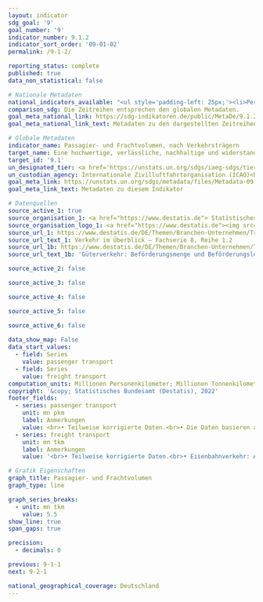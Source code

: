```yaml
---
layout: indicator    
sdg_goal: '9'    
goal_number: '9'    
indicator_number: 9.1.2    
indicator_sort_order: '09-01-02'    
permalink: /9-1-2/    

reporting_status: complete    
published: true    
data_non_statistical: false    

# Nationale Metadaten    
national_indicators_available: "<ul style='padding-left: 25px;'><li>Personenverkehr</li> <li> Güterverkehr</li></ul>"    
comparison_sdg: Die Zeitreihen entsprechen den globalen Metadaten.    
goal_meta_national_link: https://sdg-indikatoren.de/public/MetaDe/9.1.2.pdf    
goal_meta_national_link_text: Metadaten zu den dargestellten Zeitreihen    

# Globale Metadaten    
indicator_name: Passagier- und Frachtvolumen, nach Verkehrsträgern    
target_name: Eine hochwertige, verlässliche, nachhaltige und widerstandsfähige Infrastruktur aufbauen, einschließlich regionaler und grenzüberschreitender Infrastruktur, um die wirtschaftliche Entwicklung und das menschliche Wohlergehen zu unterstützen, und dabei den Schwerpunkt auf einen erschwinglichen und gleichberechtigten Zugang für alle legen    
target_id: '9.1'    
un_designated_tier: <a href='https://unstats.un.org/sdgs/iaeg-sdgs/tier-classification/' title='Klicken Sie hier um weitere Informationen zur UN-Tier-Klassifikation zu erhalten.'  target='_blank'>Tier I</a>    
un_custodian_agency: Internationale Zivilluftfahrtorganisation (ICAO)<br>Weltverkehrsforum (ITF)    
goal_meta_link: https://unstats.un.org/sdgs/metadata/files/Metadata-09-01-02.pdf    
goal_meta_link_text: Metadaten zu diesem Indikator        

# Datenquellen
source_active_1: true
source_organisation_1: <a href="https://www.destatis.de"> Statistisches Bundesamt (Destatis) </a>
source_organisation_logo_1: <a href="https://www.destatis.de"><img src="https://g205sdgs.github.io/sdg-indicators/public/OrgImgDe/destatis.png" alt="Logo destatis" style="height:60px; width:148px"/></a>
source_url_1: https://www.destatis.de/DE/Themen/Branchen-Unternehmen/Transport-Verkehr/Publikationen/Downloads-Querschnitt/verkehr-ueberblick-2080120187004.html
source_url_text_1: Verkehr im Überblick – Fachserie 8, Reihe 1.2
source_url_1b: https://www.destatis.de/DE/Themen/Branchen-Unternehmen/Transport-Verkehr/Gueterverkehr/Tabellen/gueterbefoerderung-lr.html
source_url_text_1b: 'Güterverkehr: Beförderungsmenge und Beförderungsleistung nach Verkehrsträgern'

source_active_2: false

source_active_3: false

source_active_4: false

source_active_5: false

source_active_6: false
    
data_show_map: False    
data_start_values: 
  - field: Series
    value: passenger transport
  - field: Series
    value: freight transport    
computation_units: Millionen Personenkilometer; Millionen Tonnenkilometer    
copyright: '&copy; Statistisches Bundesamt (Destatis), 2022'    
footer_fields:
  - series: passenger transport
    unit: mn pkm
    label: Anmerkungen
    value: <br>• Teilweise korrigierte Daten.<br>• Die Daten basieren auf einer Sonderauswertung und sind nicht öffentlich zugänglich. <br>• 2020 teilweise vorläufige Daten.
  - series: freight transport
    unit: mn tkm
    label: Anmerkungen
    value: '<br>• Teilweise korrigierte Daten.<br>• Eisenbahnverkehr: Aufgrund methodischer Änderungen sind die Ergebnisse ab 2016 nur eingeschränkt mit den Vorjahren vergleichbar.'    

# Grafik Eigenschaften    
graph_title: Passagier- und Frachtvolumen    
graph_type: line    

graph_series_breaks:
  - unit: mn tkm
    value: 5.5
show_line: true
span_gaps: true

precision:
  - decimals: 0    

previous: 9-1-1    
next: 9-2-1    

national_geographical_coverage: Deutschland    
---
```


<span></span>